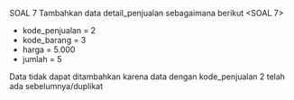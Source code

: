 SOAL 7
Tambahkan data detail_penjualan sebagaimana berikut <SOAL 7>
- kode_penjualan = 2
- kode_barang = 3
- harga = 5.000
- jumlah = 5

Data tidak dapat ditambahkan karena data dengan kode_penjualan 2 telah ada sebelumnya/duplikat
